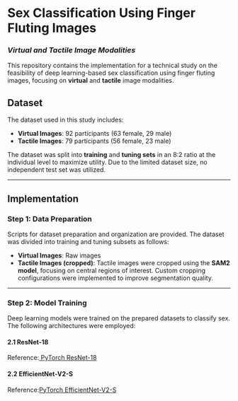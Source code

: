 # Sex Classification Using Finger Fluting Images  
### *Virtual and Tactile Image Modalities*

This repository contains the implementation for a technical study on the feasibility of deep learning-based sex classification using finger fluting images, focusing on **virtual** and **tactile** image modalities.


## Dataset

The dataset used in this study includes:
- **Virtual Images**: 92 participants (63 female, 29 male)
- **Tactile Images**: 79 participants (56 female, 23 male)

The dataset was split into **training** and **tuning sets** in an 8:2 ratio at the individual level to maximize utility. Due to the limited dataset size, no independent test set was utilized.

---

## Implementation

### Step 1: Data Preparation
Scripts for dataset preparation and organization are provided. The dataset was divided into training and tuning subsets as follows:
- **Virtual Images**: Raw images
- **Tactile Images (cropped)**: Tactile images were cropped using the **SAM2 model**, focusing on central regions of interest. Custom cropping configurations were implemented to improve segmentation quality.

---

### Step 2: Model Training
Deep learning models were trained on the prepared datasets to classify sex. The following architectures were employed:

#### 2.1 ResNet-18
Reference:[ PyTorch ResNet-18](https://pytorch.org/vision/main/models/generated/torchvision.models.resnet18.html)

#### 2.2 EfficientNet-V2-S

Reference:[PyTorch EfficientNet-V2-S](https://pytorch.org/vision/main/models/generated/torchvision.models.efficientnet_v2_s.html)

